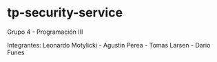 # tp-security-service

Grupo 4 - Programación III

Integrantes:
  Leonardo Motylicki - Agustin Perea - Tomas Larsen - Dario Funes
